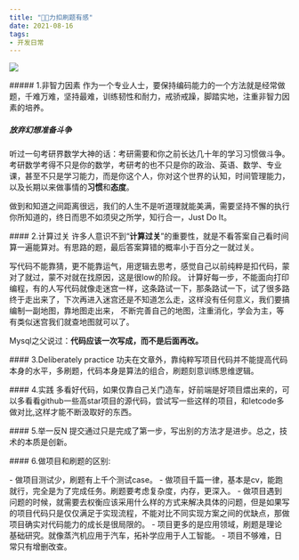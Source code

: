 ```yaml
---
title: "📣🚦力扣刷题有感"
date: 2021-08-16
tags: 
- 开发日常
---
```

![](https://upload-images.jianshu.io/upload_images/15312191-0e24d845c63ddf74.png?imageMogr2/auto-orient/strip%7CimageView2/2/w/1240)

##### 1.非智力因素
作为一个专业人士，要保持编码能力的一个方法就是经常做题，千难万难，坚持最难，训练韧性和耐力，戒骄戒躁，脚踏实地，注重非智力因素的培养。
##### 放弃幻想准备斗争
听过一句考研界数学大神的话：考研需要和你之前长达几十年的学习习惯做斗争。考研数学考得不只是你的数学，考研考的也不只是你的政治、英语、数学、专业课，甚至不只是学习能力，而是你这个人，你对这个世界的认知，时间管理能力，以及长期以来做事情的**习惯**和**态度**。

做到和知道之间距离很远，我们的人生不是听道理就能美满，需要坚持不懈的执行你所知道的，终日而思不如须臾之所学，知行合一，Just Do It。

#### 2.计算过关
许多人意识不到“**计算过关**”的重要性，就是不看答案自己看时间算一遍能算对。有思路的题，最后答案算错的概率小于百分之一就过关。

写代码不能靠猜，更不能靠运气，用逻辑去思考，感觉自己以前纯粹是扣代码，蒙对了就过，蒙不对就在找原因，这是很low的阶段。
计算好每一步，不能面向打印编程，有的人写代码就像走迷宫一样，这条路试一下，那条路试一下，试了很多路终于走出来了，下次再进入迷宫还是不知道怎么走，这样没有任何意义，我们要搞编制一副地图，靠地图走出来， 不断完善自己的地图，注重消化，学会为主，等有类似迷宫我们就查地图就可以了。

Mysql之父说过：**代码应该一次写成，而不是后面再改。**

#### 3.Deliberately practice
功夫在文章外，靠纯粹写项目代码并不能提高代码本身的水平，多刷题，代码本身是算法的组合，刷题刻意训练思维逻辑。

#### 4.实践
多看好代码，如果仅靠自己关门造车，好前端是好项目煨出来的，可以多看看github一些高star项目的源代码，尝试写一些这样的项目，和letcode多做对比,这样才能不断汲取好的东西。

#### 5.举一反N
提交通过只是完成了第一步，写出别的方法才是进步。总之，技术的本质是创新。

#### 6.做项目和刷题的区别:

- 做项目测试少，刷题有上千个测试case。
- 做项目千篇一律，基本是cv，能跑就行，完全是为了完成任务。刷题要考虑复杂度，内存，更深入。
- 做项目遇到问题的时候，就需要去权衡应该采用什么样的方式来解决具体的问题，但是如果写的项目代码只是仅仅满足于实现流程，不能对比不同实现方案之间的优缺点，那做项目确实对代码能力的成长是很局限的。
- 项目更多的是应用领域，刷题是理论基础研究。就像蒸汽机应用于汽车，拓补学应用于人工智能。
- 项目不够难，日常只有增删改查。
